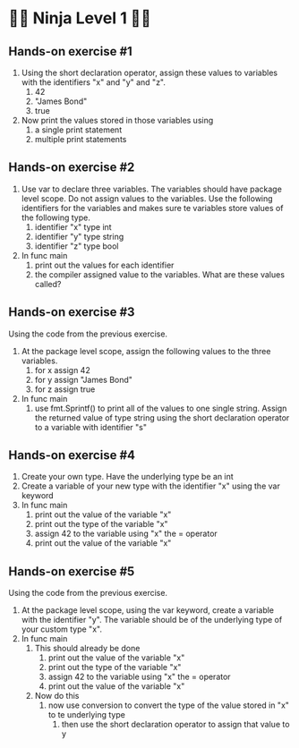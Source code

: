 <h1>🥷🏻 Ninja Level 1 🥷🏻</h1>

<h2>Hands-on exercise #1</h2>

1. Using the short declaration operator, assign these values to variables with the identifiers "x" and "y" and "z".
   1. 42
   2. "James Bond"
   3. true
2. Now print the values stored in those variables using
   1. a single print statement
   2. multiple print statements
   
<h2>Hands-on exercise #2</h2>

1. Use var to declare three variables. The variables should have package level scope. Do not assign values to the variables. Use the following identifiers for the variables and makes sure te variables store values of the following type.
   1. identifier "x" type int
   2. identifier "y" type string
   3. identifier "z" type bool
2. In func main
   1. print out the values for each identifier
   2. the compiler assigned value to the variables. What are these values called?

<h2>Hands-on exercise #3</h2>

Using the code from the previous exercise.
1. At the package level scope, assign the following values to the three variables.
   1. for x assign 42
   2. for y assign "James Bond"
   3. for z assign true
2. In func main
   1. use fmt.Sprintf() to print all of the values to one single string. Assign the returned value of type string using the short declaration operator to a variable with identifier "s"

<h2>Hands-on exercise #4</h2>

1. Create your own type. Have the underlying type be an int
2. Create a variable of your new type with the identifier "x" using the var keyword
3. In func main
   1. print out the value of the variable "x"
   2. print out the type of the variable "x"
   3. assign 42 to the variable using "x" the = operator
   4. print out the value of the variable "x"

<h2>Hands-on exercise #5</h2>

Using the code from the previous exercise.
1. At the package level scope, using the var keyword, create a variable with the identifier "y". The variable should be of the underlying type of your custom type "x".
2. In func main
   1. This should already be done
      1. print out the value of the variable "x"
      2. print out the type of the variable "x"
      3. assign 42 to the variable using "x" the = operator
      4. print out the value of the variable "x"
   2. Now do this
      1. now use conversion to convert the type of the value stored in "x" to te underlying type
         1. then use the short declaration operator to assign that value to y